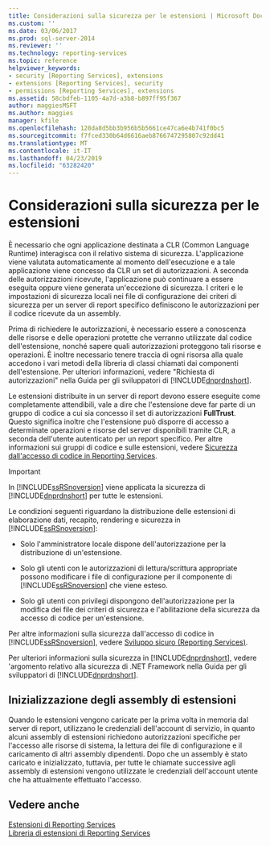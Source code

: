 ```yaml
---
title: Considerazioni sulla sicurezza per le estensioni | Microsoft Docs
ms.custom: ''
ms.date: 03/06/2017
ms.prod: sql-server-2014
ms.reviewer: ''
ms.technology: reporting-services
ms.topic: reference
helpviewer_keywords:
- security [Reporting Services], extensions
- extensions [Reporting Services], security
- permissions [Reporting Services], extensions
ms.assetid: 58cbdfeb-1105-4a7d-a3b8-b897ff95f367
author: maggiesMSFT
ms.author: maggies
manager: kfile
ms.openlocfilehash: 128da8d5bb3b956b5b5661ce47ca6e4b741f0bc5
ms.sourcegitcommit: f7fced330b64d6616aeb8766747295807c92dd41
ms.translationtype: MT
ms.contentlocale: it-IT
ms.lasthandoff: 04/23/2019
ms.locfileid: "63282420"
---
```

# <a name="security-considerations-for-extensions"></a>Considerazioni sulla sicurezza per le estensioni
  È necessario che ogni applicazione destinata a CLR (Common Language Runtime) interagisca con il relativo sistema di sicurezza. L'applicazione viene valutata automaticamente al momento dell'esecuzione e a tale applicazione viene concesso da CLR un set di autorizzazioni. A seconda delle autorizzazioni ricevute, l'applicazione può continuare a essere eseguita oppure viene generata un'eccezione di sicurezza. I criteri e le impostazioni di sicurezza locali nei file di configurazione dei criteri di sicurezza per un server di report specifico definiscono le autorizzazioni per il codice ricevute da un assembly.  
  
 Prima di richiedere le autorizzazioni, è necessario essere a conoscenza delle risorse e delle operazioni protette che verranno utilizzate dal codice dell'estensione, nonché sapere quali autorizzazioni proteggono tali risorse e operazioni. È inoltre necessario tenere traccia di ogni risorsa alla quale accedono i vari metodi della libreria di classi chiamati dai componenti dell'estensione. Per ulteriori informazioni, vedere "Richiesta di autorizzazioni" nella Guida per gli sviluppatori di [!INCLUDE[dnprdnshort](../../includes/dnprdnshort-md.md)].  
  
 Le estensioni distribuite in un server di report devono essere eseguite come completamente attendibili, vale a dire che l'estensione deve far parte di un gruppo di codice a cui sia concesso il set di autorizzazioni **FullTrust**. Questo significa inoltre che l'estensione può disporre di accesso a determinate operazioni e risorse del server disponibili tramite CLR, a seconda dell'utente autenticato per un report specifico. Per altre informazioni sui gruppi di codice e sulle estensioni, vedere [Sicurezza dall'accesso di codice in Reporting Services](secure-development/code-access-security-in-reporting-services.md).  
  
> [!IMPORTANT]  
>  In [!INCLUDE[ssRSnoversion](../../includes/ssrsnoversion-md.md)] viene applicata la sicurezza di [!INCLUDE[dnprdnshort](../../includes/dnprdnshort-md.md)] per tutte le estensioni.  
  
 Le condizioni seguenti riguardano la distribuzione delle estensioni di elaborazione dati, recapito, rendering e sicurezza in [!INCLUDE[ssRSnoversion](../../includes/ssrsnoversion-md.md)]:  
  
-   Solo l'amministratore locale dispone dell'autorizzazione per la distribuzione di un'estensione.  
  
-   Solo gli utenti con le autorizzazioni di lettura/scrittura appropriate possono modificare i file di configurazione per il componente di [!INCLUDE[ssRSnoversion](../../includes/ssrsnoversion-md.md)] che viene esteso.  
  
-   Solo gli utenti con privilegi dispongono dell'autorizzazione per la modifica dei file dei criteri di sicurezza e l'abilitazione della sicurezza da accesso di codice per un'estensione.  
  
 Per altre informazioni sulla sicurezza dall'accesso di codice in [!INCLUDE[ssRSnoversion](../../includes/ssrsnoversion-md.md)], vedere [Sviluppo sicuro &#40;Reporting Services&#41;](secure-development/secure-development-reporting-services.md).  
  
 Per ulteriori informazioni sulla sicurezza in [!INCLUDE[dnprdnshort](../../includes/dnprdnshort-md.md)], vedere 'argomento relativo alla sicurezza di .NET Framework nella Guida per gli sviluppatori di [!INCLUDE[dnprdnshort](../../includes/dnprdnshort-md.md)].  
  
## <a name="initialization-of-extension-assemblies"></a>Inizializzazione degli assembly di estensioni  
 Quando le estensioni vengono caricate per la prima volta in memoria dal server di report, utilizzano le credenziali dell'account di servizio, in quanto alcuni assembly di estensioni richiedono autorizzazioni specifiche per l'accesso alle risorse di sistema, la lettura dei file di configurazione e il caricamento di altri assembly dipendenti. Dopo che un assembly è stato caricato e inizializzato, tuttavia, per tutte le chiamate successive agli assembly di estensioni vengono utilizzate le credenziali dell'account utente che ha attualmente effettuato l'accesso.  
  
## <a name="see-also"></a>Vedere anche  
 [Estensioni di Reporting Services](reporting-services-extensions.md)   
 [Libreria di estensioni di Reporting Services](reporting-services-extension-library.md)  
  
  
